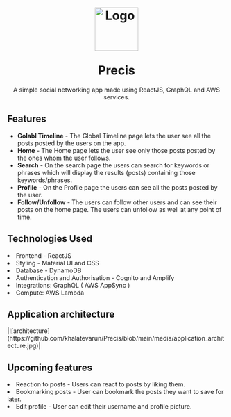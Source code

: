 
<h1 align="center">
<p align="center">
  <a>
    <img alt="Logo" src="https://github.com/khalatevarun/Precis/blob/main/public/logo512.png" width="100"/>
  </a>
</p>
  <a>Precis</a>
</h1>

<p align="center">
A simple social networking app made using ReactJS, GraphQL and AWS services.
</p>

<h2>Features</h2> 
 <ul>
  <li>
    <strong>Golabl Timeline</strong> - The Global Timeline page lets the user see all the posts posted by the users on the app.
  </li>
 <li>
    <strong>Home</strong> - The Home page lets the user see only those posts posted by the ones whom the user follows.
  </li>
 <li>
    <strong>Search</strong> - On the search page the users can search for keywords or phrases which will display the results (posts) containing those keywords/phrases.  
  </li>
<li>
    <strong>Profile</strong> - On the Profile page the users can see all the posts posted by the user.
  </li>
<li>
    <strong>Follow/Unfollow</strong> - The users can follow other users and can see their posts on the home page. The users can unfollow as well at any point of time.
  </li>
             </ul>
   
 
<h2>Technologies Used</h2> 
  <li>
   Frontend - ReactJS 
  </li>
                 <li>
   Styling - Material UI and CSS 
  </li>
   <li>
  Database - DynamoDB
  </li>
  <li>
Authentication and Authorisation - Cognito and Amplify
  </li>
  <li>
Integrations: GraphQL ( AWS AppSync )
  </li>
  <li>
Compute: AWS Lambda
  </li>
  
  <h2>Application architecture</h2>
   |![architecture](https://github.com/khalatevarun/Precis/blob/main/media/application_architecture.jpg)|
  <h2>Upcoming features </h2>
  <li>Reaction to posts - Users can react to posts by liking them.</li>
  <li>Bookmarking posts - User can bookmark the posts they want to save for later.</li>
  <li>Edit profile - User can edit their username and profile picture. </li>
  
               

  

               

  

                   



  












